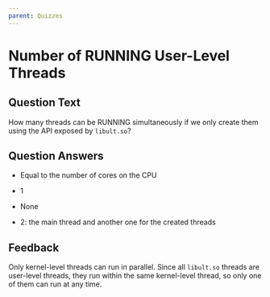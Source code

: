 ```yaml
---
parent: Quizzes
---
```


# Number of RUNNING User-Level Threads

## Question Text

How many threads can be RUNNING simultaneously if we only create them using the API exposed by `libult.so`?

## Question Answers

- Equal to the number of cores on the CPU

+ 1

- None

- 2: the main thread and another one for the created threads

## Feedback

Only kernel-level threads can run in parallel.
Since all `libult.so` threads are user-level threads, they run within the same kernel-level thread, so only one of them can run at any time.
